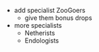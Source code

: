 - add specialist ZooGoers
    - give them bonus drops
- more specialists
    - Netherists
    - Endologists